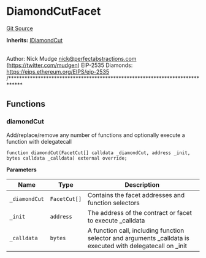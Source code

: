 # DiamondCutFacet
[Git Source](https://github.com/KlimaDAO/klimadao-solidity/blob/29fd912e7e35bfd36ad9c6e57c2a312d3aed3640/src/infinity/facets/DiamondCutFacet.sol)

**Inherits:**
[IDiamondCut](/src/infinity/interfaces/IDiamondCut.sol/interface.IDiamondCut.md)

\
Author: Nick Mudge <nick@perfectabstractions.com> (https://twitter.com/mudgen)
EIP-2535 Diamonds: https://eips.ethereum.org/EIPS/eip-2535
/*****************************************************************************


## Functions
### diamondCut

Add/replace/remove any number of functions and optionally execute
a function with delegatecall


```solidity
function diamondCut(FacetCut[] calldata _diamondCut, address _init, bytes calldata _calldata) external override;
```
**Parameters**

|Name|Type|Description|
|----|----|-----------|
|`_diamondCut`|`FacetCut[]`|Contains the facet addresses and function selectors|
|`_init`|`address`|The address of the contract or facet to execute _calldata|
|`_calldata`|`bytes`|A function call, including function selector and arguments _calldata is executed with delegatecall on _init|


